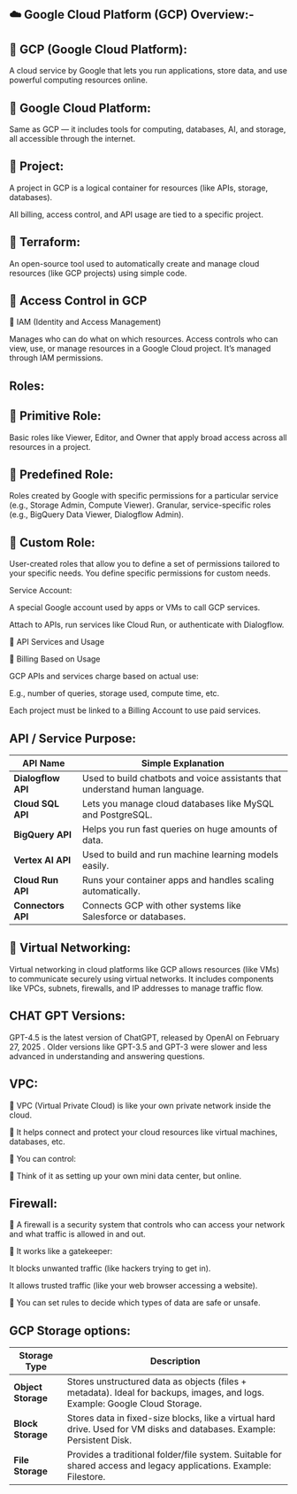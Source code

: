 ## ☁️ Google Cloud Platform (GCP) Overview:-

## 🔹 GCP (Google Cloud Platform):
A cloud service by Google that lets you run applications, store data, and use powerful computing resources online.

## 🔹 Google Cloud Platform:
Same as GCP — it includes tools for computing, databases, AI, and storage, all accessible through the internet.

## 🔹 Project:
A project in GCP is a logical container for resources (like APIs, storage, databases).

All billing, access control, and API usage are tied to a specific project.

## 🔹 Terraform:
An open-source tool used to automatically create and manage cloud resources (like GCP projects) using simple code.

## 🔐 Access Control in GCP

🔹 IAM (Identity and Access Management)

Manages who can do what on which resources. Access controls who can view, use, or manage resources in a Google Cloud project. It’s managed through IAM permissions.


## Roles:
## 🔹 Primitive Role:
Basic roles like Viewer, Editor, and Owner that apply broad access across all resources in a project.

## 🔹 Predefined Role:
Roles created by Google with specific permissions for a particular service (e.g., Storage Admin, Compute Viewer). Granular, service-specific roles (e.g., BigQuery Data Viewer, Dialogflow Admin).

## 🔹 Custom Role:
User-created roles that allow you to define a set of permissions tailored to your specific needs. You define specific permissions for custom needs.


Service Account:

A special Google account used by apps or VMs to call GCP services.

Attach to APIs, run services like Cloud Run, or authenticate with Dialogflow.

🔌 API Services and Usage

🔹 Billing Based on Usage

GCP APIs and services charge based on actual use:

E.g., number of queries, storage used, compute time, etc.

Each project must be linked to a Billing Account to use paid services.


## API / Service	Purpose:
| **API Name**       | **Simple Explanation**                                                      |
| ------------------ | --------------------------------------------------------------------------- |
| **Dialogflow API** | Used to build chatbots and voice assistants that understand human language. |
| **Cloud SQL API**  | Lets you manage cloud databases like MySQL and PostgreSQL.                  |
| **BigQuery API**   | Helps you run fast queries on huge amounts of data.                         |
| **Vertex AI API**  | Used to build and run machine learning models easily.                       |
| **Cloud Run API**  | Runs your container apps and handles scaling automatically.                 |
| **Connectors API** | Connects GCP with other systems like Salesforce or databases.               |


## 🔹 Virtual Networking:
Virtual networking in cloud platforms like GCP allows resources (like VMs) to communicate securely using virtual networks.
It includes components like VPCs, subnets, firewalls, and IP addresses to manage traffic flow.

## CHAT GPT Versions:
GPT-4.5 is the latest version of ChatGPT, released by OpenAI on February 27, 2025 .
Older versions like GPT-3.5 and GPT-3 were slower and less advanced in understanding and answering questions.

## VPC:
🔹 VPC (Virtual Private Cloud) is like your own private network inside the cloud.

🔹 It helps connect and protect your cloud resources like virtual machines, databases, etc.

🔹 You can control:

🔹 Think of it as setting up your own mini data center, but online.

## Firewall:
🔹 A firewall is a security system that controls who can access your network and what traffic is allowed in and out.

🔹 It works like a gatekeeper:

It blocks unwanted traffic (like hackers trying to get in).

It allows trusted traffic (like your web browser accessing a website).

🔹 You can set rules to decide which types of data are safe or unsafe.

## GCP Storage options:

| **Storage Type**   | **Description**                                                                                                             |
| ------------------ | --------------------------------------------------------------------------------------------------------------------------- |
| **Object Storage** | Stores unstructured data as objects (files + metadata). Ideal for backups, images, and logs. Example: Google Cloud Storage. |
| **Block Storage**  | Stores data in fixed-size blocks, like a virtual hard drive. Used for VM disks and databases. Example: Persistent Disk.     |
| **File Storage**   | Provides a traditional folder/file system. Suitable for shared access and legacy applications. Example: Filestore.          |
